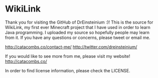 WikiLink
========

Thank you for visiting the GitHub of DrEinsteinium :)! This is the source for WikiLink, my first ever Minecraft project that I have used in order to learn Java programming. I uploaded my source so hopefully people may learn from it. If you have any questions or concerns, please tweet or email me.

http://catacombs.co/contact-me/
http://twitter.com/dreinsteinium/

If you would like to see more from me, please visit my website!
http://catacombs.co/

In order to find license information, please check the LICENSE.

